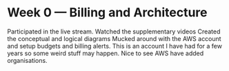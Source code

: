 # Week 0 — Billing and Architecture
Participated in the live stream.
Watched the supplementary videos
Created the conceptual and logical diagrams
Mucked around with the AWS account and setup budgets and billing alerts.  This is an account I have had for a few years so some weird stuff may happen. Nice to see AWS have added organisations.
